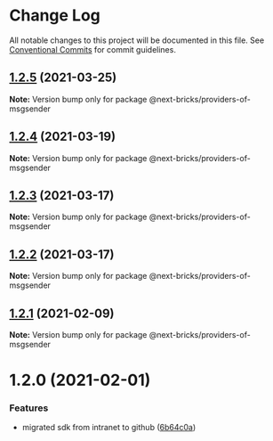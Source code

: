 # Change Log

All notable changes to this project will be documented in this file.
See [Conventional Commits](https://conventionalcommits.org) for commit guidelines.

## [1.2.5](https://github.com/easyops-cn/next-providers/compare/@next-bricks/providers-of-msgsender@1.2.4...@next-bricks/providers-of-msgsender@1.2.5) (2021-03-25)

**Note:** Version bump only for package @next-bricks/providers-of-msgsender

## [1.2.4](https://github.com/easyops-cn/next-providers/compare/@next-bricks/providers-of-msgsender@1.2.3...@next-bricks/providers-of-msgsender@1.2.4) (2021-03-19)

**Note:** Version bump only for package @next-bricks/providers-of-msgsender

## [1.2.3](https://github.com/easyops-cn/next-providers/compare/@next-bricks/providers-of-msgsender@1.2.2...@next-bricks/providers-of-msgsender@1.2.3) (2021-03-17)

**Note:** Version bump only for package @next-bricks/providers-of-msgsender

## [1.2.2](https://github.com/easyops-cn/next-providers/compare/@next-bricks/providers-of-msgsender@1.2.1...@next-bricks/providers-of-msgsender@1.2.2) (2021-03-17)

**Note:** Version bump only for package @next-bricks/providers-of-msgsender

## [1.2.1](https://github.com/easyops-cn/next-providers/compare/@next-bricks/providers-of-msgsender@1.2.0...@next-bricks/providers-of-msgsender@1.2.1) (2021-02-09)

**Note:** Version bump only for package @next-bricks/providers-of-msgsender

# 1.2.0 (2021-02-01)

### Features

- migrated sdk from intranet to github ([6b64c0a](https://github.com/easyops-cn/next-providers/commit/6b64c0af35b7ac5b7df5459aa577b87e84d75aa0))
